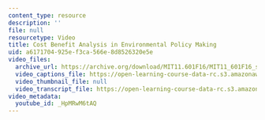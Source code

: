 ```yaml
---
content_type: resource
description: ''
file: null
resourcetype: Video
title: Cost Benefit Analysis in Environmental Policy Making
uid: a6171704-925e-f3ca-566e-8d8526320e5e
video_files:
  archive_url: https://archive.org/download/MIT11.601F16/MIT11_601F16_s09_Class_Discussion_300k.mp4
  video_captions_file: https://open-learning-course-data-rc.s3.amazonaws.com/11-601-introduction-to-environmental-policy-and-planning-fall-2016/e30b60bc607d5c94869a05d3d66df663_HpMRwM6tAQ.vtt
  video_thumbnail_file: null
  video_transcript_file: https://open-learning-course-data-rc.s3.amazonaws.com/11-601-introduction-to-environmental-policy-and-planning-fall-2016/1383209c06c2be84597b011f6cebc13b_HpMRwM6tAQ.pdf
video_metadata:
  youtube_id: _HpMRwM6tAQ
---
```

